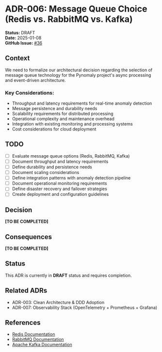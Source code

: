 # ADR-006: Message Queue Choice (Redis vs. RabbitMQ vs. Kafka)

**Status:** DRAFT  
**Date:** 2025-01-08  
**GitHub Issue:** [#36](https://github.com/elgerytme/Pynomaly/issues/36)

## Context

We need to formalize our architectural decision regarding the selection of message queue technology for the Pynomaly project's async processing and event-driven architecture.

### Key Considerations:
- Throughput and latency requirements for real-time anomaly detection
- Message persistence and durability needs
- Scalability requirements for distributed processing
- Operational complexity and maintenance overhead
- Integration with existing monitoring and processing systems
- Cost considerations for cloud deployment

## TODO

- [ ] Evaluate message queue options (Redis, RabbitMQ, Kafka)
- [ ] Document throughput and latency requirements
- [ ] Define durability and persistence needs
- [ ] Document scaling considerations
- [ ] Define integration patterns with anomaly detection pipeline
- [ ] Document operational monitoring requirements
- [ ] Define disaster recovery and failover strategies
- [ ] Create deployment and configuration guidelines

## Decision

**[TO BE COMPLETED]**

## Consequences

**[TO BE COMPLETED]**

## Status

This ADR is currently in **DRAFT** status and requires completion.

## Related ADRs

- ADR-003: Clean Architecture & DDD Adoption
- ADR-007: Observability Stack (OpenTelemetry + Prometheus + Grafana)

## References

- [Redis Documentation](https://redis.io/docs/)
- [RabbitMQ Documentation](https://www.rabbitmq.com/documentation.html)
- [Apache Kafka Documentation](https://kafka.apache.org/documentation/)
